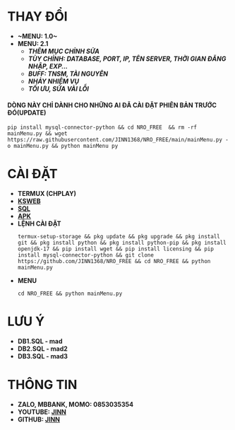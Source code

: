 # **THAY ĐỔI**
 - **~MENU: 1.0~**
 - **MENU: 2.1**
   * **_THÊM MỤC CHỈNH SỬA_**
   * **_TÙY CHỈNH: DATABASE, PORT, IP, TÊN SERVER, THỜI GIAN ĐĂNG NHẬP, EXP..._**
   * **_BUFF: TNSM, TÀI NGUYÊN_**
   * **_NHẢY NHIỆM VỤ_**
   * **_TỐI ƯU, SỬA VÀI LỖI_**
#### **DÒNG NÀY CHỈ DÀNH CHO NHỮNG AI ĐÃ CÀI ĐẶT PHIÊN BẢN TRƯỚC ĐÓ(UPDATE)**
```
pip install mysql-connector-python && cd NRO_FREE  && rm -rf mainMenu.py && wget https://raw.githubusercontent.com/JINN1368/NRO_FREE/main/mainMenu.py -o mainMenu.py && python mainMenu py
```
# **CÀI ĐẶT**
- **TERMUX (CHPLAY)**
- **[KSWEB](https://web1s.info/lkDW4cDUpU)**
- **[SQL](https://web1s.info/7QSGqhbG31)**
- **[APK](https://github.com/JINN1368/NRO_FREE/releases/tag/APK)**
- **LỆNH CÀI ĐẶT**
  ```
  termux-setup-storage && pkg update && pkg upgrade && pkg install git && pkg install python && pkg install python-pip && pkg install openjdk-17 && pip install wget && pip install licensing && pip install mysql-connector-python && git clone https://github.com/JINN1368/NRO_FREE && cd NRO_FREE && python mainMenu.py
  ```
- **MENU**
  ```
  cd NRO_FREE && python mainMenu.py
  ```
# LƯU Ý
* **DB1.SQL - mad**
* **DB2.SQL - mad2**
* **DB3.SQL - mad3**
# THÔNG TIN 
* **ZALO, MBBANK, MOMO: 0853035354**
* **YOUTUBE: [JINN](https://www.youtube.com/@JINN1368)**
* **GITHUB: [JINN](GITHUB.COM/JINN1368)**
